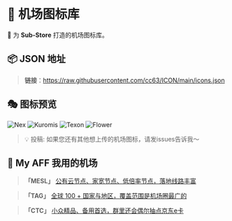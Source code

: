 # 🎨 机场图标库

🌟 为 **Sub-Store** 打造的机场图标库。

## 📦 JSON 地址
> **链接**：https://raw.githubusercontent.com/cc63/ICON/main/icons.json

## 🎭 图标预览

![Nex](https://raw.githubusercontent.com/cc63/ICON/main/icons/Texon.png)
![Kuromis](https://raw.githubusercontent.com/cc63/ICON/main/icons/Kuromis.png)
![Texon](https://raw.githubusercontent.com/cc63/ICON/main/icons/Surge.png)
![Flower](https://raw.githubusercontent.com/cc63/ICON/main/icons/Clash.png)

> 💡 投稿: 如果您还有其他想上传的机场图标，请发issues告诉我～

## 🤖 My AFF 我用的机场

> **「MESL」** [公有云节点、家宽节点、低倍率节点，落地线路丰富](https://in.mesl.cloud/#/register?code=YiKXC8T0)

>  **「TAG」** [全球 100 + 国家与地区，覆盖范围是机场圈最广的](https://tagss03.pro/#/auth/xfm2jXlF)

>  **「CTC」** [小众精品、备用首选，群里还会偶尔抽点京东e卡](https://www.jinglongyu.com/#/register?code=NhhJLvBB)
